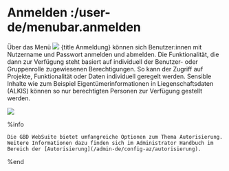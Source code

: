 # Anmelden :/user-de/menubar.anmelden

Über das Menü ![](baseline-person-24px.svg) {title Anmeldung} können sich Benutzer:innen mit Nutzername und Passwort anmelden und abmelden. Die Funktionalität, die dann zur Verfügung steht basiert auf individuell der Benutzer- oder Gruppenrolle zugewiesenen Berechtigungen. So kann der Zugriff auf Projekte, Funktionalität oder Daten individuell geregelt werden. Sensible Inhalte wie zum Beispiel Eigentümerinformationen in Liegenschaftsdaten (ALKIS) können so nur berechtigten Personen zur Verfügung gestellt werden.

![](sign-in.png) 

%info

	Die GBD WebSuite bietet umfangreiche Optionen zum Thema Autorisierung. Weitere Informationen dazu finden sich im Administrator Handbuch im Bereich der [Autorisierung](/admin-de/config-az/autorisierung).

%end
